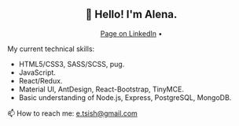 <h2 align="center">👋 Hello! I'm Alena.</h2>
<p align="center">
  <a href="https://www.linkedin.com/in/alena-tsishchanka-15936b178/" target="_blank">Page on LinkedIn</a> •
</p>

My current technical skills:
- HTML5/CSS3, SASS/SCSS, pug.
- JavaScript.
- React/Redux.
- Material UI, AntDesign, React-Bootstrap, TinyMCE.
- Basic understanding of Node.js, Express, PostgreSQL, MongoDB.

📫 How to reach me: e.tsish@gmail.com
